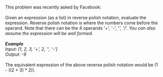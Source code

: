 This problem was recently asked by Facebook:
<br><br>
Given an expression (as a list) in reverse polish notation, evaluate the expression. Reverse polish notation is where the numbers come before the operand. Note that there can be the 4 operands '+', '-', '*', '/'. You can also assume the expression will be well formed.
<br><br>
<b>Example</b><br>
<i>Input: [1, 2, 3, '+', 2, '*', '-']<br>
Output: -9</i>
<br><br>
The equivalent expression of the above reverse polish notation would be (1 - ((2 + 3) * 2)).
